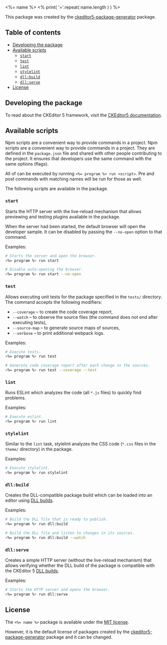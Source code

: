 <%= name %>
<% print( '='.repeat( name.length ) ) %>

This package was created by the [ckeditor5-package-generator](https://www.npmjs.com/package/ckeditor5-package-generator) package.

## Table of contents

* [Developing the package](#developing-the-package)
* [Available scripts](#available-scripts)
    * [`start`](#start)
    * [`test`](#test)
    * [`lint`](#lint)
    * [`stylelint`](#stylelint)
    * [`dll:build`](#dllbuild)
    * [`dll:serve`](#dllserve)
* [License](#license)

## Developing the package

To read about the CKEditor 5 framework, visit the [CKEditor5 documentation](https://ckeditor.com/docs/ckeditor5/latest/framework/index.html).

## Available scripts

Npm scripts are a convenient way to provide commands in a project. Npm scripts are a convenient way to provide commands in a project. They are defined in the `package.json` file and shared with other people contributing to the project. It ensures that developers use the same command with the same options (flags).

All of can be executed by running `<%= program %> run <script>`. Pre and post commands with matching names will be run for those as well.

The following scripts are available in the package.

### `start`

Starts the HTTP server with the live-reload mechanism that allows previewing and testing plugins available in the package.

When the server had been started, the default browser will open the developer sample. It can be disabled by passing the `--no-open` option to that command.

Examples:

```bash
# Starts the server and open the browser.
<%= program %> run start

# Disable auto-opening the browser.
<%= program %> run start --no-open
```

### `test`

Allows executing unit tests for the package specified in the `tests/` directory. The command accepts the following modifiers:

* `--coverage` – to create the code coverage report,
* `--watch` – to observe the source files (the command does not end after executing tests),
* `--source-map` – to generate source maps of sources,
* `--verbose` – to print additional webpack logs.

Examples:

```bash
# Execute tests.
<%= program %> run test

# Generate code coverage report after each change in the sources.
<%= program %> run test --coverage --test
```

### `lint`

Runs ESLint which analyzes the code (all `*.js` files) to quickly find problems.

Examples:

```bash
# Execute eslint.
<%= program %> run lint
```

### `stylelint`

Similar to the `lint` task, stylelint analyzes the CSS code (`*.css` files in the `theme/` directory) in the package.

Examples:

```bash
# Execute stylelint.
<%= program %> run stylelint
```

### `dll:build`

Creates the DLL-compatible package build which can be loaded into an editor using [DLL builds](https://ckeditor.com/docs/ckeditor5/latest/builds/guides/development/dll-builds.html).

Examples:

```bash
# Build the DLL file that is ready to publish.
<%= program %> run dll:build

# Build the DLL file and listen to changes in its sources.
<%= program %> run dll:build --watch
```

### `dll:serve`

Creates a simple HTTP server (without the live-reload mechanism) that allows verifying whether the DLL build of the package is compatible with the CKEditor 5 [DLL builds](https://ckeditor.com/docs/ckeditor5/latest/builds/guides/development/dll-builds.html).

Examples:

```bash
# Starts the HTTP server and opens the browser.
<%= program %> run dll:serve
```

## License

The `<%= name %>` package is available under the [MIT license](https://opensource.org/licenses/MIT).

However, it is the default license of packages created by the [ckeditor5-package-generator](https://www.npmjs.com/package/ckeditor5-package-generator) package and it can be changed.
